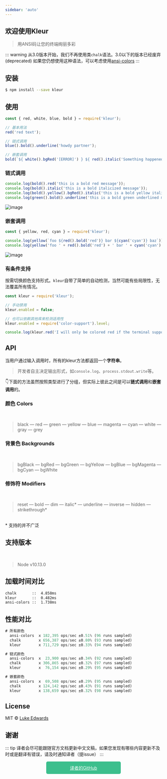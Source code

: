 ```yaml
---
sidebar: 'auto'
---
```


## 欢迎使用Kleur

> 用ANSI码让您的终端绚丽多彩

::: warning
从3.0版本开始，我们不再使用类`chalk`语法。3.0以下的版本已经废弃(deprecated)
如果您仍想使用这种语法，可以考虑使用[ansi-colors](https://github.com/doowb/ansi-colors)
:::

## 安装

```bash
$ npm install --save kleur
```

## 使用

```js
const { red, white, blue, bold } = require('kleur');

// 基本用法
red('red text');

// 链式调用
blue().bold().underline('howdy partner');

// 嵌套调用
bold(`${ white().bgRed('[ERROR]') } ${ red().italic('Something happened')}`);
```

### 链式调用

```js
console.log(bold().red('this is a bold red message'));
console.log(bold().italic('this is a bold italicized message'));
console.log(bold().yellow().bgRed().italic('this is a bold yellow italicized message'));
console.log(green().bold().underline('this is a bold green underlined message'));
```

![image](/kleur_docs_cn/images/chainMethods.png)

### 嵌套调用

```js
const { yellow, red, cyan } = require('kleur');

console.log(yellow(`foo ${red().bold('red')} bar ${cyan('cyan')} baz`));
console.log(yellow('foo ' + red().bold('red') + ' bar ' + cyan('cyan') + ' baz'));
```

![image](/kleur_docs_cn/images/nestedMethods.png)

### 有条件支持

按需切换颜色支持形式。`kleur`自带了简单的自动检测，当然可能有些局限性，无法覆盖所有情况。

```js
const kleur = require('kleur');

// 手动禁用
kleur.enabled = false;

// 也可以依赖其他库来检测适用性
kleur.enabled = require('color-support').level;

console.log(kleur.red('I will only be colored red if the terminal supports colors'));
```

## API

当用户通过输入调用时，所有的kleur方法都返回一个**字符串**。

> 开发者自主决定输出形式，如`console.log`、`process.stdout.write`等。

👇下面的方法虽然按照类型进行了分组，但实际上彼此之间是可以**链式调用**和**嵌套调用**的。

### 颜色 Colors  

<br />

> black — red — green — yellow — blue — magenta — cyan — white — gray — grey

### 背景色 Backgrounds

<br />

> bgBlack — bgRed — bgGreen — bgYellow — bgBlue — bgMagenta — bgCyan — bgWhite

### 修饰符 Modifiers

<br />

> reset — bold — dim — italic* — underline — inverse — hidden — strikethrough*      

<br />
* 支持的并不广泛

## 支持版本

<br />

> Node v10.13.0

## 加载时间对比

```txt
chalk       ::  4.858ms
kleur       ::  0.482ms
ansi-colors ::  1.738ms
```

## 性能对比

```js
# 所有颜色
  ansi-colors  x 182,395 ops/sec ±0.51% (96 runs sampled)
  chalk        x 656,387 ops/sec ±0.80% (93 runs sampled)
  kleur        x 711,729 ops/sec ±0.33% (94 runs sampled)

# 链式颜色
  ansi-colors  x  23,900 ops/sec ±0.34% (92 runs sampled)
  chalk        x 306,865 ops/sec ±0.32% (97 runs sampled)
  kleur        x  76,154 ops/sec ±0.29% (95 runs sampled)

# 嵌套颜色
  ansi-colors  x  69,508 ops/sec ±0.29% (95 runs sampled)
  chalk        x 124,142 ops/sec ±0.43% (91 runs sampled)
  kleur        x 138,659 ops/sec ±0.32% (98 runs sampled)

```

## License

MIT © [Luke Edwards](https://lukeed.com/)


## 谢谢


::: tip
译者会尽可能跟随官方文档更新中文文稿，如果您发现有哪些内容更新不及时或是翻译有错误，请及时通知译者（提issue）
:::

<a style='display: block; background: #3CBF8D; color: white; text-align: center; width: 200px; padding: 10px 20px; margin: 0 auto; border-radius: 5px;' href='https://github.com/ChinaBigPan/kleur_docs_cn'>译者的GitHub</a>